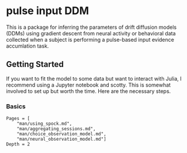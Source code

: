 # pulse input DDM

This is a package for inferring the parameters of drift diffusion models (DDMs) using gradient descent from neural activity or behavioral data collected when a subject is performing a pulse-based input evidence accumlation task.

## Getting Started

If you want to fit the model to some data but want to interact with Julia, I recommend using a Jupyter notebook and scotty. This is somewhat involved to set up but worth the time. Here are the necessary steps.


### Basics

```@contents
Pages = [
    "man/using_spock.md",
    "man/aggregating_sessions.md",
    "man/choice_observation_model.md",
    "man/neural_observation_model.md"]
Depth = 2
```
